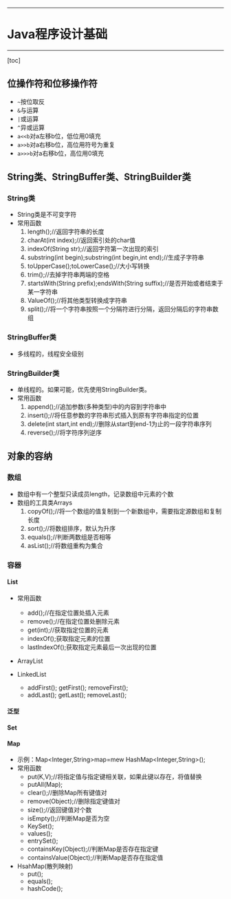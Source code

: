 
---

# Java程序设计基础

---
[toc]

## 位操作符和位移操作符

   * `~`按位取反
   * `&`与运算
   * `|`或运算
   * `^`异或运算
   * `a<<b`对a左移b位，低位用0填充
   * `a>>b`对a右移b位，高位用符号为重复
   * `a>>>b`对a右移b位，高位用0填充

## String类、StringBuffer类、StringBuilder类

### String类
   
   * String类是不可变字符
   * 常用函数
     1. length();//返回字符串的长度
	 2. charAt(int index);//返回索引处的char值
     3. indexOf(String str);//返回字符第一次出现的索引
	 4. substring(int begin);substring(int begin,int end);//生成子字符串
	 5. toUpperCase();toLowerCase();//大小写转换
	 6. trim();//去掉字符串两端的空格
	 7. startsWith(String prefix);endsWith(String suffix);//是否开始或者结束于某一字符串
	 8. ValueOf();//将其他类型转换成字符串
	 9. split();//将一个字符串按照一个分隔符进行分隔，返回分隔后的字符串数组

### StringBuffer类

   * 多线程的，线程安全级别

### StringBuilder类

   * 单线程的。如果可能，优先使用StringBuilder类。
   * 常用函数
     1. append();//追加参数(多种类型)中的内容到字符串中
     2. insert();//将任意参数的字符串形式插入到原有字符串指定的位置
     3. delete(int start,int end);//删除从start到end-1为止的一段字符串序列
     4. reverse();//将字符序列逆序

## 对象的容纳

### 数组

   * 数组中有一个整型只读成员length，记录数组中元素的个数
   * 数组的工具类Arrays
     1. copyOf();//将一个数组的值复制到一个新数组中，需要指定源数组和复制长度
     2. sort();//将数组排序，默认为升序
     3. equals();//判断两数组是否相等
     4. asList();//将数组重构为集合

### 容器

#### List
   * 常用函数
     * add();//在指定位置处插入元素
     * remove();//在指定位置处删除元素
     * get(int);//获取指定位置的元素
     * indexOf();获取指定元素的位置
     * lastIndexOf();获取指定元素最后一次出现的位置
  
   * ArrayList
   * LinkedList
     * addFirst();  getFirst();  removeFirst(); 
     * addLast();  getLast();  removeLast(); 
  
#### 泛型

#### Set

#### Map
   * 示例：Map<Integer,String>map=mew HashMap<Integer,String>();
   * 常用函数
     * put(K,V);//将指定值与指定键相关联，如果此键以存在，将值替换
     * putAll(Map);
     * clear();//删除Map所有键值对
     * remove(Object);//删除指定键值对
     * size();//返回键值对个数
     * isEmpty();//判断Map是否为空
     * KeySet();
     * values();
     * entrySet();
     * containsKey(Object);//判断Map是否存在指定键
     * containsValue(Object);//判断Map是否存在指定值
   * HsahMap(散列映射)
     * put();
     * equals();
     * hashCode();
